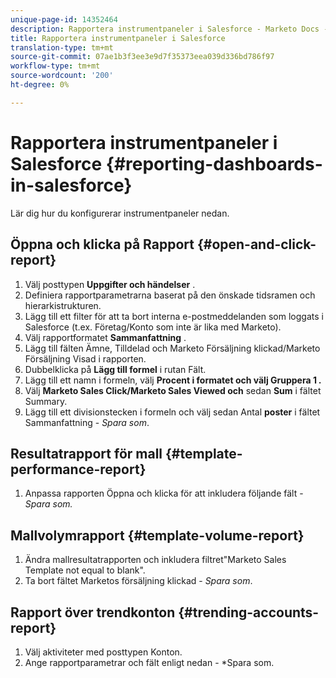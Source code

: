 ```yaml
---
unique-page-id: 14352464
description: Rapportera instrumentpaneler i Salesforce - Marketo Docs - Produktdokumentation
title: Rapportera instrumentpaneler i Salesforce
translation-type: tm+mt
source-git-commit: 07ae1b3f3ee3e9d7f35373eea039d336bd786f97
workflow-type: tm+mt
source-wordcount: '200'
ht-degree: 0%

---
```



# Rapportera instrumentpaneler i Salesforce {#reporting-dashboards-in-salesforce}

Lär dig hur du konfigurerar instrumentpaneler nedan.

## Öppna och klicka på Rapport {#open-and-click-report}

1. Välj posttypen **Uppgifter och händelser** .
1. Definiera rapportparametrarna baserat på den önskade tidsramen och hierarkistrukturen.
1. Lägg till ett filter för att ta bort interna e-postmeddelanden som loggats i Salesforce (t.ex. Företag/Konto som inte är lika med Marketo).
1. Välj rapportformatet **Sammanfattning** .
1. Lägg till fälten Ämne, Tilldelad och Marketo Försäljning klickad/Marketo Försäljning Visad i rapporten.
1. Dubbelklicka på **Lägg till formel** i rutan Fält.
1. Lägg till ett namn i formeln, välj **Procent **i formatet och välj** Gruppera 1 *.***
1. Välj **Marketo Sales Click/Marketo Sales Viewed och** sedan **Sum** i fältet Summary.
1. Lägg till ett divisionstecken i formeln och välj sedan Antal **poster** i fältet Sammanfattning - *Spara som*.

## Resultatrapport för mall {#template-performance-report}

1. Anpassa rapporten Öppna och klicka för att inkludera följande fält - *Spara som.*

## Mallvolymrapport {#template-volume-report}

1. Ändra mallresultatrapporten och inkludera filtret&quot;Marketo Sales Template not equal to blank&quot;.
1. Ta bort fältet Marketos försäljning klickad - *Spara som*.

## Rapport över trendkonton {#trending-accounts-report}

1. Välj aktiviteter med posttypen Konton.
1. Ange rapportparametrar och fält enligt nedan - *Spara som.

